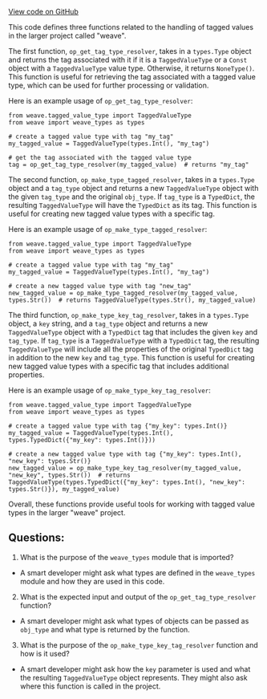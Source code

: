 [View code on GitHub](https://github.com/wandb/weave/weave/language_features/tagging/tagging_op_logic.py)

This code defines three functions related to the handling of tagged values in the larger project called "weave". 

The first function, `op_get_tag_type_resolver`, takes in a `types.Type` object and returns the tag associated with it if it is a `TaggedValueType` or a `Const` object with a `TaggedValueType` value type. Otherwise, it returns `NoneType()`. This function is useful for retrieving the tag associated with a tagged value type, which can be used for further processing or validation.

Here is an example usage of `op_get_tag_type_resolver`:

```
from weave.tagged_value_type import TaggedValueType
from weave import weave_types as types

# create a tagged value type with tag "my_tag"
my_tagged_value = TaggedValueType(types.Int(), "my_tag")

# get the tag associated with the tagged value type
tag = op_get_tag_type_resolver(my_tagged_value)  # returns "my_tag"
```

The second function, `op_make_type_tagged_resolver`, takes in a `types.Type` object and a `tag_type` object and returns a new `TaggedValueType` object with the given `tag_type` and the original `obj_type`. If `tag_type` is a `TypedDict`, the resulting `TaggedValueType` will have the `TypedDict` as its tag. This function is useful for creating new tagged value types with a specific tag.

Here is an example usage of `op_make_type_tagged_resolver`:

```
from weave.tagged_value_type import TaggedValueType
from weave import weave_types as types

# create a tagged value type with tag "my_tag"
my_tagged_value = TaggedValueType(types.Int(), "my_tag")

# create a new tagged value type with tag "new_tag"
new_tagged_value = op_make_type_tagged_resolver(my_tagged_value, types.Str())  # returns TaggedValueType(types.Str(), my_tagged_value)
```

The third function, `op_make_type_key_tag_resolver`, takes in a `types.Type` object, a `key` string, and a `tag_type` object and returns a new `TaggedValueType` object with a `TypedDict` tag that includes the given `key` and `tag_type`. If `tag_type` is a `TaggedValueType` with a `TypedDict` tag, the resulting `TaggedValueType` will include all the properties of the original `TypedDict` tag in addition to the new `key` and `tag_type`. This function is useful for creating new tagged value types with a specific tag that includes additional properties.

Here is an example usage of `op_make_type_key_tag_resolver`:

```
from weave.tagged_value_type import TaggedValueType
from weave import weave_types as types

# create a tagged value type with tag {"my_key": types.Int()}
my_tagged_value = TaggedValueType(types.Int(), types.TypedDict({"my_key": types.Int()}))

# create a new tagged value type with tag {"my_key": types.Int(), "new_key": types.Str()}
new_tagged_value = op_make_type_key_tag_resolver(my_tagged_value, "new_key", types.Str())  # returns TaggedValueType(types.TypedDict({"my_key": types.Int(), "new_key": types.Str()}), my_tagged_value)
```

Overall, these functions provide useful tools for working with tagged value types in the larger "weave" project.
## Questions: 
 1. What is the purpose of the `weave_types` module that is imported?
- A smart developer might ask what types are defined in the `weave_types` module and how they are used in this code.

2. What is the expected input and output of the `op_get_tag_type_resolver` function?
- A smart developer might ask what types of objects can be passed as `obj_type` and what type is returned by the function.

3. What is the purpose of the `op_make_type_key_tag_resolver` function and how is it used?
- A smart developer might ask how the `key` parameter is used and what the resulting `TaggedValueType` object represents. They might also ask where this function is called in the project.